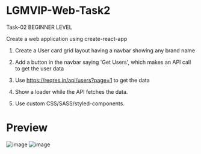 # LGMVIP-Web-Task2
Task-02 BEGINNER LEVEL

 Create a web application using create-react-app



1. Create a User card grid layout having a navbar showing any brand name 

2. Add a button in the navbar saying 'Get Users', which makes an API call to get the user data

3. Use https://reqres.in/api/users?page=1 to get the data 

4. Show a loader while the API fetches the data. 

5. Use custom CSS/SASS/styled-components. 

# Preview
![image](https://user-images.githubusercontent.com/83392438/188471381-35c09fb9-fdb2-4a87-94ee-1d8df2fa1065.png)
![image](https://user-images.githubusercontent.com/83392438/188471388-ff114d49-eb0e-427b-b4f9-d9cd62c2f161.png)

